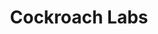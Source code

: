 ---
blog: https://www.cockroachlabs.com/blog/
codehost: https://github.com/https://github.com/cockroachdb
gitter: https://gitter.im/cockroachdb/cockroach
logohandle: cockroachlabs
sort: cockroachlabs
stackoverflow: https://stackoverflow.com/questions/tagged/cockroachdb
title: Cockroach Labs
website: https://www.cockroachlabs.com/
wikipedia: https://en.wikipedia.org/wiki/Cockroach_Labs
---